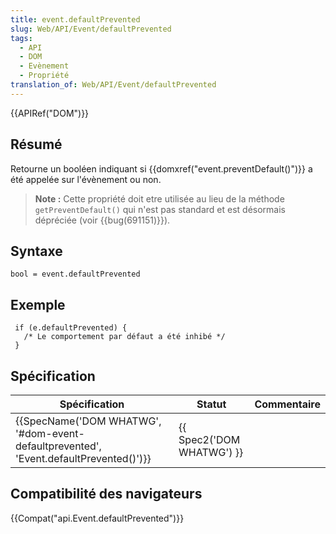 ```yaml
---
title: event.defaultPrevented
slug: Web/API/Event/defaultPrevented
tags:
  - API
  - DOM
  - Evènement
  - Propriété
translation_of: Web/API/Event/defaultPrevented
---
```

{{APIRef("DOM")}}

## Résumé

Retourne un booléen indiquant si {{domxref("event.preventDefault()")}} a été appelée sur l'évènement ou non.

> **Note :** Cette propriété doit etre utilisée au lieu de la méthode `getPreventDefault()` qui n'est pas standard et est désormais dépréciée (voir {{bug(691151)}}).

## Syntaxe

    bool = event.defaultPrevented

## Exemple

     if (e.defaultPrevented) {
       /* Le comportement par défaut a été inhibé */
     }

## Spécification

| Spécification                                                                                                    | Statut                           | Commentaire |
| ---------------------------------------------------------------------------------------------------------------- | -------------------------------- | ----------- |
| {{SpecName('DOM WHATWG', '#dom-event-defaultprevented', 'Event.defaultPrevented()')}} | {{ Spec2('DOM WHATWG') }} |             |

## Compatibilité des navigateurs

{{Compat("api.Event.defaultPrevented")}}
